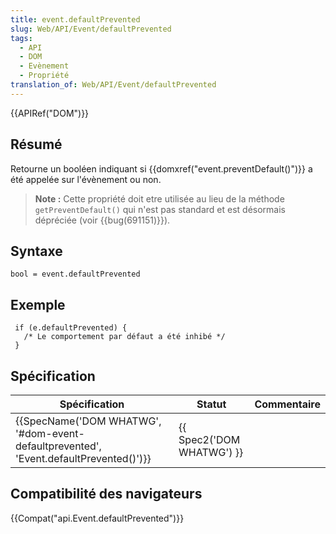 ```yaml
---
title: event.defaultPrevented
slug: Web/API/Event/defaultPrevented
tags:
  - API
  - DOM
  - Evènement
  - Propriété
translation_of: Web/API/Event/defaultPrevented
---
```

{{APIRef("DOM")}}

## Résumé

Retourne un booléen indiquant si {{domxref("event.preventDefault()")}} a été appelée sur l'évènement ou non.

> **Note :** Cette propriété doit etre utilisée au lieu de la méthode `getPreventDefault()` qui n'est pas standard et est désormais dépréciée (voir {{bug(691151)}}).

## Syntaxe

    bool = event.defaultPrevented

## Exemple

     if (e.defaultPrevented) {
       /* Le comportement par défaut a été inhibé */
     }

## Spécification

| Spécification                                                                                                    | Statut                           | Commentaire |
| ---------------------------------------------------------------------------------------------------------------- | -------------------------------- | ----------- |
| {{SpecName('DOM WHATWG', '#dom-event-defaultprevented', 'Event.defaultPrevented()')}} | {{ Spec2('DOM WHATWG') }} |             |

## Compatibilité des navigateurs

{{Compat("api.Event.defaultPrevented")}}
